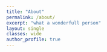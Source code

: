 ```yaml
---
title: "About"
permalink: /about/
excerpt: "what a wonderfull person"
layout: single
classes: wide
author_profile: true
---
```


